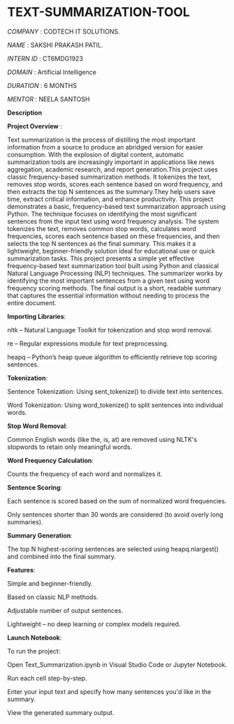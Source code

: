 # TEXT-SUMMARIZATION-TOOL

*COMPANY* : CODTECH IT SOLUTIONS.

*NAME* : SAKSHI PRAKASH PATIL.

*INTERN ID* : CT6MDG1923

*DOMAIN* : Artificial Intelligence

*DURATION* : 6 MONTHS

*MENTOR* : NEELA SANTOSH
 
**Description**

**Project Overview** :

Text summarization is the process of distilling the most important information from a source to produce an abridged version for easier consumption. With the explosion of digital content,
automatic summarization tools are increasingly important in applications like news aggregation, academic research, and report generation.This project uses classic frequency-based summarization 
methods. It tokenizes the text, removes stop words, scores each sentence based on word frequency, and then extracts the top N sentences as the summary.They help users save time, extract critical information, and enhance productivity.
This project demonstrates a basic, frequency-based text summarization approach using Python. The technique focuses on identifying the most significant sentences from the input text using word frequency analysis. The system tokenizes the text, removes common stop words, calculates word frequencies, scores each sentence based on these frequencies, and then selects the top N sentences as the final summary. This makes it a lightweight, beginner-friendly solution ideal for educational use or quick summarization tasks.
This project presents a simple yet effective frequency-based text summarization tool built using Python and classical Natural Language Processing (NLP) techniques. The summarizer works by identifying the most important sentences from a given text using word frequency scoring methods. The final output is a short, readable summary that captures the essential information without needing to process the entire document.

**Importing Libraries**:

nltk – Natural Language Toolkit for tokenization and stop word removal.

re – Regular expressions module for text preprocessing.

heapq – Python’s heap queue algorithm to efficiently retrieve top scoring sentences.

**Tokenization**:

Sentence Tokenization: Using sent_tokenize() to divide text into sentences.

Word Tokenization: Using word_tokenize() to split sentences into individual words.

**Stop Word Removal**:

Common English words (like the, is, at) are removed using NLTK's stopwords to retain only meaningful words.

**Word Frequency Calculation**:

Counts the frequency of each word and normalizes it.

**Sentence Scoring**:

Each sentence is scored based on the sum of normalized word frequencies.

Only sentences shorter than 30 words are considered (to avoid overly long summaries).

**Summary Generation**:

The top N highest-scoring sentences are selected using heapq.nlargest() and combined into the final summary.

**Features**:

Simple and beginner-friendly.

Based on classic NLP methods.

Adjustable number of output sentences.

Lightweight – no deep learning or complex models required.

**Launch Notebook**:

To run the project:

Open Text_Summarization.ipynb in Visual Studio Code or Jupyter Notebook.

Run each cell step-by-step.

Enter your input text and specify how many sentences you'd like in the summary.

View the generated summary output.





